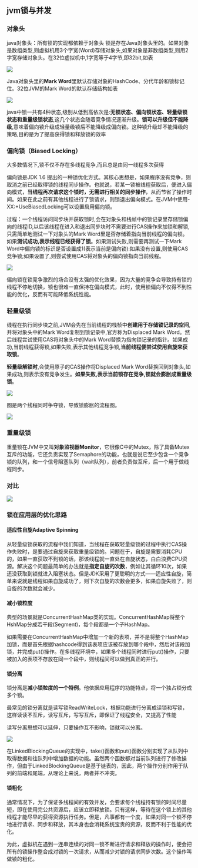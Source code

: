 ## jvm锁与并发

### 对象头
java对象头：所有锁的实现都依赖于对象头
锁是存在Java对象头里的。如果对象是数组类型,则虚拟机用3个字宽(Word)存储对象头,如果对象是非数组类型,则用2字宽存储对象头。在32位虚拟机中,1字宽等于4字节,即32bit,如表


![](image/lock0.jpg)

Java对象头里的**Mark Word**里默认存储对象的HashCode、分代年龄和锁标记位。32位JVM的Mark Word的默认存储结构如表

![](image/lock1.jpg)

java中锁一共有4种状态,级别从低到高依次是:**无锁状态、偏向锁状态、轻量级锁状态和重量级锁状态**,这几个状态会随着竞争情况逐渐升级。**锁可以升级但不能降级**,意味着偏向锁升级成轻量级锁后不能降级成偏向锁。这种锁升级却不能降级的策略,目的是为了提高获得锁和释放锁的效率

### 偏向锁（Biased Locking）
大多数情况下,锁不仅不存在多线程竞争,而且总是由同一线程多次获得

偏向锁是JDK 1.6 提出的一种锁优化方式。其核心思想是，如果程序没有竞争，则取消之前已经取得锁的线程同步操作。也就说，若某一锁被线程获取后，便进入偏向模式，**当线程再次请求这个锁时，无需进行相关的同步操作**，从而节省了操作时间。如果在此之前有其他线程进行了锁请求，则锁退出偏向模式。在JVM中使用-XX:+UseBiasedLocking可以设置启用偏向锁。


过程：一个线程访问同步块并获取锁时,会在对象头和栈帧中的锁记录里存储锁偏向的线程ID,以后该线程在进入和退出同步块时不需要进行CAS操作来加锁和解锁,只需简单地测试一下对象头的Mark Word里是否存储着指向当前线程的偏向锁。如果**测试成功,表示线程已经获得了锁**。如果测试失败,则需要再测试一下Mark Word中偏向锁的标识是否设置成1(表示当前是偏向锁):如果没有设置,则使用CAS竞争锁;如果设置了,则尝试使用CAS将对象头的偏向锁指向当前线程。

![](image/lock2.jpg)


偏向锁在锁竞争激烈的场合没有太强的优化效果，因为大量的竞争会导致持有锁的线程不停地切换，锁也很难一直保持在偏向模式，此时，使用锁偏向不仅得不到性能的优化，反而有可能降低系统性能。

### 轻量级锁
线程在执行同步块之前,JVM会先在当前线程的栈桢中**创建用于存储锁记录的空间**,并将对象头中的Mark Word复制到锁记录中,官方称为Displaced Mark Word。然后线程尝试使用CAS将对象头中的Mark Word替换为指向锁记录的指针。如果成功,当前线程获得锁,如果失败,表示其他线程竞争锁,**当前线程便尝试使用自旋来获取锁**。


**轻量级解锁时**,会使用原子的CAS操作将Displaced Mark Word替换回到对象头,如果成功,则表示没有竞争发生。**如果失败,表示当前锁存在竞争,锁就会膨胀成重量级锁**。

![](image/lock3.jpg)

图是两个线程同时争夺锁，导致锁膨胀的流程图。

![](image/lock5.jpg)


### 重量级锁

重量锁在JVM中又叫**对象监视器Monitor**，它很像C中的Mutex，除了具备Mutex互斥的功能，它还负责实现了Semaphore的功能，也就是说它至少包含一个竞争锁的队列，和一个信号阻塞队列（wait队列），前者负责做互斥，后一个用于做线程同步。

### 对比
![](image/lock6.jpg)


### 锁在应用层的优化思路

#### 适应性自旋Adaptive Spinning
从轻量级锁获取的流程中我们知道，当线程在获取轻量级锁的过程中执行CAS操作失败时，是要通过自旋来获取重量级锁的。问题在于，自旋是需要消耗CPU的，如果一直获取不到锁的话，那该线程就一直处在自旋状态，白白浪费CPU资源。解决这个问题最简单的办法就是**指定自旋的次数**，例如让其循环10次，如果还没获取到锁就进入阻塞状态。但是JDK采用了更聪明的方式——适应性自旋，简单来说就是线程如果自旋成功了，则下次自旋的次数会更多，如果自旋失败了，则自旋的次数就会减少。


#### 减小锁粒度
典型的场景就是ConcurrentHashMap类的实现。ConcurrentHashMap将整个HshMap分成若干段(Segment)，每个段都是一个子HashMap。

如果需要在ConcurrentHashMap中增加一个新的表项，并不是将整个HashMap加锁，而是首先根据hashcode得到该表项应该被存放到哪个段中，然后对该段加锁，并完成put()操作。在多线程环境中，如果多个线程同时进行put()操作，只要被加入的表项不存放在同一个段中，则线程间可以做到真正的并行。


#### 锁分离
锁分离是**减小锁粒度的一个特例**。他依据应用程序的功能特点，将一个独占锁分成多个锁。

最常见的锁分离就是读写锁ReadWriteLock，根据功能进行分离成读锁和写锁，这样读读不互斥，读写互斥，写写互斥，即保证了线程安全，又提高了性能

读写分离思想可以延伸，只要操作互不影响，锁就可以分离。

![](image/lock0.png)

在LinkedBlockingQueue的实现中，take()函数和put()函数分别实现了从队列中取得数据和往队列中增加数据的功能。虽然两个函数都对当前队列进行了修改操作，但由于LinkedBlockingQueue是基于链表的，因此，两个操作分别作用于队列的前端和尾端，从理论上来说，两者并不冲突。

#### 锁粗化

通常情况下，为了保证多线程间的有效并发，会要求每个线程持有锁的时间尽量短，即在使用完公共资源后，应该立即释放锁。只有这样，等待在这个锁上的其他线程才能尽早的获得资源执行任务。但是，凡事都有一个度，如果对同一个锁不停地进行请求、同步和释放，其本身也会消耗系统宝贵的资源，反而不利于性能的优化。

为此，虚拟机在遇到一连串连续的对同一锁不断进行请求和释放的操作时，便会把所有的锁操作整合成对锁的一次请求，从而减少对锁的请求同步次数。这个操作叫做锁的粗化。
